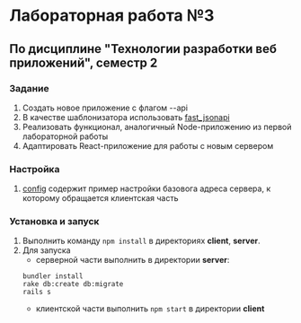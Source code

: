 # Лабораторная работа №3 #
## По дисциплине "Технологии разработки веб приложений", семестр 2 ##
### Задание ###
1. Создать новое приложение с флагом --api
1. В качестве шаблонизатора использовать [fast_jsonapi](https://github.com/Netflix/fast_jsonapi)
1. Реализовать функционал, аналогичный Node-приложению из первой лабораторной работы
1. Адаптировать React-приложение для работы с новым сервером


### Настройка ###
1. [config](client/src/js/api/config.json.sample) содержит пример настройки базовога адреса сервера, к которому обращается клиентская часть

### Установка и запуск ###
1. Выполнить команду `npm install` в директориях **client**, **server**.
1. Для запуска
    * серверной части выполнить в директории **server**:
    ```
    bundler install
    rake db:create db:migrate
    rails s
    ```
    * клиентской части выполнить `npm start` в директории **client**

